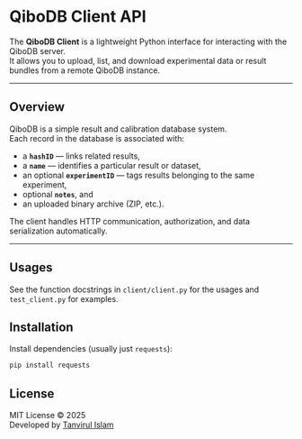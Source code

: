 # QiboDB Client API

The **QiboDB Client** is a lightweight Python interface for interacting with the QiboDB server.  
It allows you to upload, list, and download experimental data or result bundles from a remote QiboDB instance.

---

## Overview

QiboDB is a simple result and calibration database system.  
Each record in the database is associated with:
- a **`hashID`** — links related results,
- a **`name`** — identifies a particular result or dataset,
- an optional **`experimentID`** — tags results belonging to the same experiment,
- optional **`notes`**, and
- an uploaded binary archive (ZIP, etc.).

The client handles HTTP communication, authorization, and data serialization automatically.

---
## Usages

See the function docstrings in `client/client.py` for the usages and `test_client.py` for examples. 

## Installation

Install dependencies (usually just `requests`):

```bash
pip install requests
```

## License
MIT License © 2025  
Developed by [Tanvirul Islam](https://github.com/tanvirulz)
